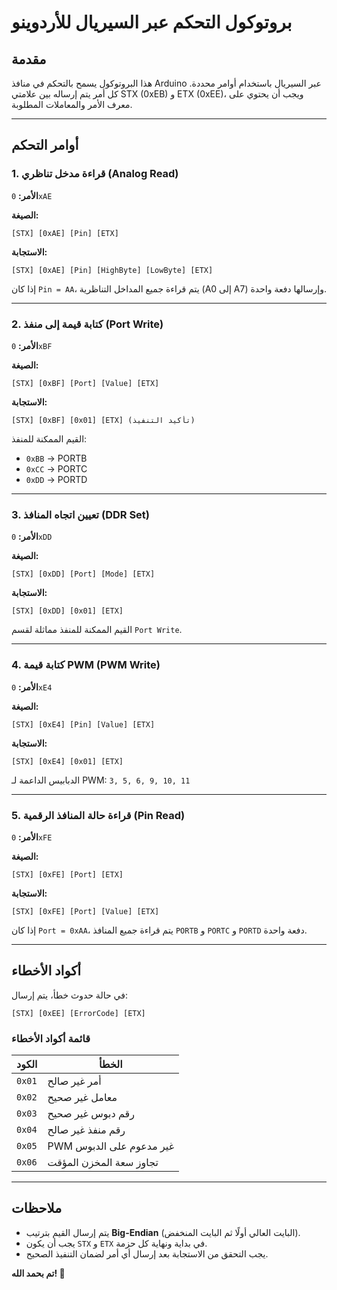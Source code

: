 # بروتوكول التحكم عبر السيريال للأردوينو

## مقدمة
هذا البروتوكول يسمح بالتحكم في منافذ Arduino عبر السيريال باستخدام أوامر محددة. كل أمر يتم إرساله بين علامتي STX (0xEB) و ETX (0xEE)، ويجب أن يحتوي على معرف الأمر والمعاملات المطلوبة.

---

## أوامر التحكم

### 1. قراءة مدخل تناظري (Analog Read)
**الأمر:** `0xAE`

**الصيغة:**
```
[STX] [0xAE] [Pin] [ETX]
```

**الاستجابة:**
```
[STX] [0xAE] [Pin] [HighByte] [LowByte] [ETX]
```

إذا كان `Pin = AA`، يتم قراءة جميع المداخل التناظرية (A0 إلى A7) وإرسالها دفعة واحدة.

---

### 2. كتابة قيمة إلى منفذ (Port Write)
**الأمر:** `0xBF`

**الصيغة:**
```
[STX] [0xBF] [Port] [Value] [ETX]
```

**الاستجابة:**
```
[STX] [0xBF] [0x01] [ETX] (تأكيد التنفيذ)
```

القيم الممكنة للمنفذ:
- `0xBB` → PORTB
- `0xCC` → PORTC
- `0xDD` → PORTD

---

### 3. تعيين اتجاه المنافذ (DDR Set)
**الأمر:** `0xDD`

**الصيغة:**
```
[STX] [0xDD] [Port] [Mode] [ETX]
```

**الاستجابة:**
```
[STX] [0xDD] [0x01] [ETX]
```

القيم الممكنة للمنفذ مماثلة لقسم `Port Write`.

---

### 4. كتابة قيمة PWM (PWM Write)
**الأمر:** `0xE4`

**الصيغة:**
```
[STX] [0xE4] [Pin] [Value] [ETX]
```

**الاستجابة:**
```
[STX] [0xE4] [0x01] [ETX]
```

الدبابيس الداعمة لـ PWM:
`3, 5, 6, 9, 10, 11`

---

### 5. قراءة حالة المنافذ الرقمية (Pin Read)
**الأمر:** `0xFE`

**الصيغة:**
```
[STX] [0xFE] [Port] [ETX]
```

**الاستجابة:**
```
[STX] [0xFE] [Port] [Value] [ETX]
```

إذا كان `Port = 0xAA`، يتم قراءة جميع المنافذ `PORTB` و `PORTC` و `PORTD` دفعة واحدة.

---

## أكواد الأخطاء
في حالة حدوث خطأ، يتم إرسال:
```
[STX] [0xEE] [ErrorCode] [ETX]
```

### قائمة أكواد الأخطاء
| الكود | الخطأ |
|-------|----------------------|
| `0x01` | أمر غير صالح |
| `0x02` | معامل غير صحيح |
| `0x03` | رقم دبوس غير صحيح |
| `0x04` | رقم منفذ غير صالح |
| `0x05` | PWM غير مدعوم على الدبوس |
| `0x06` | تجاوز سعة المخزن المؤقت |

---

## ملاحظات
- يتم إرسال القيم بترتيب **Big-Endian** (البايت العالي أولًا ثم البايت المنخفض).
- يجب أن يكون `STX` و `ETX` في بداية ونهاية كل حزمة.
- يجب التحقق من الاستجابة بعد إرسال أي أمر لضمان التنفيذ الصحيح.

**تم بحمد الله! 🚀**
